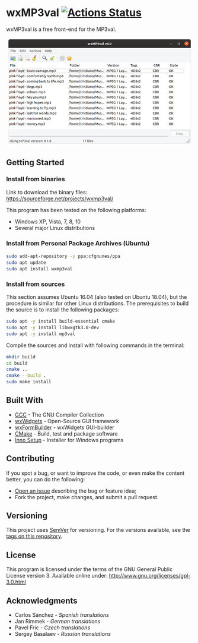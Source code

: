 # wxMP3val [![Actions Status](https://github.com/cfgnunes/wxmp3val/workflows/build/badge.svg)](https://github.com/cfgnunes/wxmp3val/actions)

wxMP3val is a free front-end for the MP3val.

![screenshot](doc/screenshot.png)

## Getting Started

### Install from binaries

Link to download the binary files: <https://sourceforge.net/projects/wxmp3val/>

This program has been tested on the following platforms:

- Windows XP, Vista, 7, 8, 10
- Several major Linux distributions

### Install from Personal Package Archives (Ubuntu)

```sh
sudo add-apt-repository -y ppa:cfgnunes/ppa
sudo apt update
sudo apt install wxmp3val
```

### Install from sources

This section assumes Ubuntu 16.04 (also tested on Ubuntu 18.04), but the procedure is similar for other Linux distributions. The prerequisites to build the source is to install the following packages:

```sh
sudo apt -y install build-essential cmake
sudo apt -y install libwxgtk3.0-dev
sudo apt -y install mp3val
```

Compile the sources and install with following commands in the terminal:

```sh
mkdir build
cd build
cmake ..
cmake --build .
sudo make install
```

## Built With

- [GCC](https://gcc.gnu.org/) - The GNU Compiler Collection
- [wxWidgets](https://www.wxwidgets.org/) - Open-Source GUI framework
- [wxFormBuilder](https://github.com/wxFormBuilder/) - wxWidgets GUI-builder
- [CMake](https://cmake.org/) - Build, test and package software
- [Inno Setup](http://www.jrsoftware.org/isinfo.php) - Installer for Windows programs

## Contributing

If you spot a bug, or want to improve the code, or even make the content better, you can do the following:

- [Open an issue](https://github.com/cfgnunes/wxmp3val/issues/new) describing the bug or feature idea;
- Fork the project, make changes, and submit a pull request.

## Versioning

This project uses [SemVer](http://semver.org/) for versioning. For the versions available, see the [tags on this repository](https://github.com/cfgnunes/wxmp3val/tags).

## License

This program is licensed under the terms of the GNU General Public License version 3. Available online under:
<http://www.gnu.org/licenses/gpl-3.0.html>

## Acknowledgments

- Carlos Sánchez - _Spanish translations_
- Jan Rimmek - _German translations_
- Pavel Fric - _Czech translations_
- Sergey Basalaev - _Russian translations_
